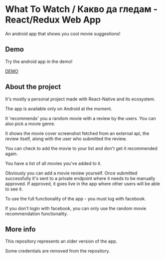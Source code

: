 # What To Watch / Какво да гледам - React/Redux Web App

An android app that shows you cool movie suggestions!

## Demo

Try the android app in the demo!

[DEMO](https://play.google.com/store/apps/details?id=com.whattowatchapp&hl=en)

## About the project

It's mostly a personal project made with React-Native and its ecosystem.

The app is available only on Android at the moment.

It 'recommends' you a random movie with a review by the users. You can also pick a movie genre.

It shows the movie cover screenshot fetched from an external api, the review itself, along with the user who submitted the review.

You can check to add the movie to your list and don't get it recommended again.

You have a list of all movies you've added to it.

Obviously you can add a movie review yourself. Once submitted successfully it's sent to a private endpoint where it needs to be manually approved. If approved, it goes live in the app where other users will be able to see it.

To use the full functionality of the app - you must log with facebook.

If you don't login with facebook, you can only use the random movie recommendation functionality.

## More info

This repository represents an older version of the app.

Some credentials are removed from the repository.
